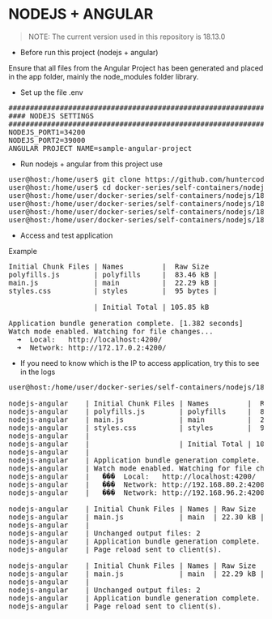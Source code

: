 # NODEJS + ANGULAR

> NOTE: The current version used in this repository is 18.13.0

- Before run this project (nodejs + angular)

Ensure that all files from the Angular Project has been generated and placed in the app folder, mainly the 
node_modules folder library.

- Set up the file .env

<pre>
##############################################################################
#### NODEJS SETTINGS
##############################################################################
NODEJS_PORT1=34200
NODEJS_PORT2=39000
ANGULAR_PROJECT_NAME=sample-angular-project
</pre>

- Run nodejs + angular from this project use

<pre>
user@host:/home/user$ git clone https://github.com/huntercodexs/docker-series.git .
user@host:/home/user$ cd docker-series/self-containers/nodejs/18.13.0-angular
user@host:/home/user/docker-series/self-containers/nodejs/18.13.0-angular$ docker network create open_network
user@host:/home/user/docker-series/self-containers/nodejs/18.13.0-angular$ docker-compose up --build
user@host:/home/user/docker-series/self-containers/nodejs/18.13.0-angular$ [Ctrl+C]
user@host:/home/user/docker-series/self-containers/nodejs/18.13.0-angular$ docker-compose start
</pre>

- Access and test application

Example

<pre>
Initial Chunk Files | Names         |  Raw Size
polyfills.js        | polyfills     |  83.46 kB |
main.js             | main          |  22.29 kB |
styles.css          | styles        |  95 bytes |

                    | Initial Total | 105.85 kB

Application bundle generation complete. [1.382 seconds]
Watch mode enabled. Watching for file changes...
  ➜  Local:   http://localhost:4200/
  ➜  Network: http://172.17.0.2:4200/
</pre>

- If you need to know which is the IP to access application, try this to see in the logs

<pre>
user@host:/home/user/docker-series/self-containers/nodejs/18.13.0-angular$ docker-compose logs nodejs-angular

nodejs-angular    | Initial Chunk Files | Names         |  Raw Size
nodejs-angular    | polyfills.js        | polyfills     |  83.46 kB | 
nodejs-angular    | main.js             | main          |  22.29 kB | 
nodejs-angular    | styles.css          | styles        |  95 bytes | 
nodejs-angular    | 
nodejs-angular    |                     | Initial Total | 105.85 kB
nodejs-angular    | 
nodejs-angular    | Application bundle generation complete. [1.398 seconds]
nodejs-angular    | Watch mode enabled. Watching for file changes...
nodejs-angular    |   ���  Local:   http://localhost:4200/
nodejs-angular    |   ���  Network: http://192.168.80.2:4200/
nodejs-angular    |   ���  Network: http://192.168.96.2:4200/

nodejs-angular    | Initial Chunk Files | Names | Raw Size
nodejs-angular    | main.js             | main  | 22.30 kB | 
nodejs-angular    | 
nodejs-angular    | Unchanged output files: 2
nodejs-angular    | Application bundle generation complete. [0.146 seconds]
nodejs-angular    | Page reload sent to client(s).

nodejs-angular    | Initial Chunk Files | Names | Raw Size
nodejs-angular    | main.js             | main  | 22.29 kB | 
nodejs-angular    | 
nodejs-angular    | Unchanged output files: 2
nodejs-angular    | Application bundle generation complete. [0.118 seconds]
nodejs-angular    | Page reload sent to client(s).
</pre>

